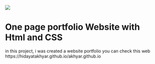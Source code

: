 <img src="assets/homepage.png"/>
<h1>One page portfolio Website with Html and CSS</h1>
in this project, i was created a website portfolio
you can check this web https://hidayatakhyar.github.io/akhyar.github.io
